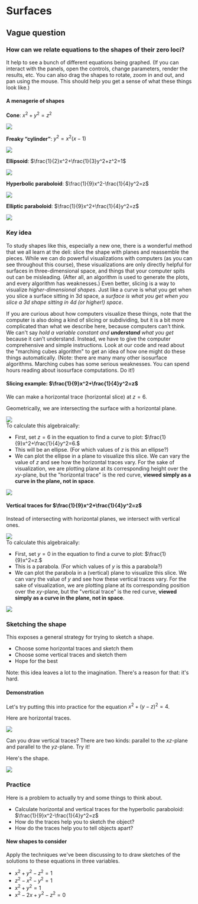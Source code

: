 Surfaces
========

Vague question
--------------

### How can we relate equations to the shapes of their zero loci?

It help to see a bunch of different equations being graphed. (If you can interact with the panels, open the controls, change parameters, render the results, etc. You can also drag the shapes to rotate, zoom in and out, and pan using the mouse. This should help you get a sense of what these things look like.)

#### A menagerie of shapes

**Cone**: $x^2+y^2=z^2$

<div id="cone">
  <img src="media/lecture-6-cone.png"></img>
</div>
<script type="text/javascript">
//<![CDATA[
(function() {
  var scene = new MathScene("cone");
  var f = function (x, y, z){
    return x*x + y*y - z*z;
  }
  scene.camera.position.set(8, 8, 4);
  var surface = new MarchingCubesModel({func: f, resolution: 70, material: MathScene.UWMaterial.clone()});
  surface.embedInScene(scene);
}());
//]]>
</script>

**Freaky “cylinder”**: $y^2=x^2(x-1)$

<div id="cylinder">
  <img src="media/lecture-6-cylinder.png"></img>
</div>
<script type="text/javascript">
//<![CDATA[
(function() {
  var scene = new MathScene("cylinder");
  var f = function (x, y, z){
    return y*y - x*x*(x-1);
  }
  scene.camera.position.set(8, 8, 4);
  var surface = new MarchingCubesModel({func: f, resolution: 70, material: MathScene.UWMaterial.clone()});
  surface.embedInScene(scene);
}());
//]]>
</script>


**Ellipsoid**: $\frac{1}{2}x^2+\frac{1}{3}y^2+z^2=1$

<div id="ellipsoid">
  <img src="media/lecture-6-ellipsoid.png"></img>
</div>
<script type="text/javascript">
//<![CDATA[
(function () {
  var scene = new MathScene("ellipsoid");
  var f = function (x, y, z){
    return 1/2*x*x + 1/3 * y*y + z*z - 1;
  }
  scene.camera.position.set(8, 8, 4);
  var surface = new MarchingCubesModel({func: f, resolution: 70, material: MathScene.UWMaterial.clone()});
  surface.embedInScene(scene);
}());
//]]>
</script>

**Hyperbolic paraboloid**: $\frac{1}{9}x^2-\frac{1}{4}y^2=z$

<div id="hyp-par">
  <img src="media/lecture-6-hyp-par.png"></img>
</div>
<script type="text/javascript">
//<![CDATA[
(function () {
  var scene = new MathScene("hyp-par");
  var f = function (x, y, z){
    return 1/9 * x*x - 1/4 * y*y - z;
  }
  scene.camera.position.set(8, 8, 4);
  var surface = new MarchingCubesModel({func: f, resolution: 70, material: MathScene.UWMaterial.clone()});
  surface.embedInScene(scene);
}());
//]]>
</script>

**Elliptic paraboloid**: $\frac{1}{9}x^2+\frac{1}{4}y^2=z$

<div id="ell-par">
  <img src="media/lecture-6-ell-par.png"></img>
</div>
<script type="text/javascript">
//<![CDATA[
(function () {
  var scene = new MathScene("ell-par");
  var f = function (x, y, z){
    return 1/9 * x*x + 1/4 * y*y - z;
  }
  scene.camera.position.set(16, 16, 8);
  scene.cameraControls.target.set(0, 0, 6)
  var surface = new MarchingCubesModel({
    func: f,
    resolution: 70,
    xmin: -10,
    xmax: 10,
    ymin: -10,
    ymax: 10,
    zmin: 0,
    zmax: 10, material: MathScene.UWMaterial.clone()});
    surface.embedInScene(scene);
  }());
//]]>
</script>


### Key idea

To study shapes like this, especially a new one, there is a wonderful method that we all learn at the deli: slice the shape with planes and reassemble the pieces. While we can do powerful visualizations with computers (as you can see throughout this course), these visualizations are only directly helpful for surfaces in three-dimensional space, and things that your computer spits out can be misleading. (After all, an algorithm is used to generate the plots, and every algorithm has weaknesses.)  Even better, slicing is a way to visualize *higher-dimensional shapes*. Just like a curve is what you get when you slice a surface sitting in 3d space, a *surface is what you get when you slice a 3d shape sitting in 4d (or higher!) space*. 

If you are curious about how computers visualize these things, note that the computer is also doing a kind of slicing or subdividing, but it is a bit more complicated than what we describe here, because computers can't think. We can't say *hold a variable constant and **understand** what you get* because it can't understand. Instead, we have to give the computer comprehensive and simple instructions. Look at our code and read about the "marching cubes algorithm" to get an idea of how one might do these things automatically. (Note: there are many many other isosurface algorithms. Marching cubes has some serious weaknesses. You can spend hours reading about isosurface computations. Do it!)

#### Slicing example: $\frac{1}{9}x^2+\frac{1}{4}y^2=z$

We can make a horizontal trace (horizontal slice) at $z=6$.

Geometrically, we are intersecting the surface with a horizontal plane.
<div id="horizontal-trace-1">
  <img src="media/lecture-6-horizontal-trace-1.png"></img>
</div>
<script type="text/javascript">
//<![CDATA[
(function () {
  var scene = new MathScene("horizontal-trace-1");
  var f = function (x, y, z){
    return 1/9 * x*x + 1/4 * y*y - z;
  }
  scene.camera.position.set(16, 16, 8);
  scene.cameraControls.target.set(0, 0, 6);
  var surface = new MarchingCubesModel({
    func: f,
    resolution: 70,
    xmin: -10,
    xmax: 10,
    ymin: -10,
    ymax: 10,
    zmin: 0,
    zmax: 10, material: MathScene.UWMaterial.clone()});
    surface.embedInScene(scene);
  var tracePlaneGeom = new THREE.PlaneGeometry(20, 20);
  var tracePlane = new THREE.Mesh(tracePlaneGeom, new THREE.MeshNormalMaterial({side: THREE.DoubleSide}));
  tracePlane.position.set(0, 0, 6);
  scene.scene.add(tracePlane);
}());
//]]>
</script>
To calculate this algebraically:

- First, set $z=6$ in the equation to find a curve to plot: $\frac{1}{9}x^2+\frac{1}{4}y^2=6.$
- This will be an ellipse. (For which values of $z$ is this an ellipse?)
- We can plot the ellipse in a plane to visualize this slice. We can vary the value of $z$ and see how the horizontal traces vary. For the sake of visualization, we are plotting plane at its corresponding height over the $xy$-plane, but the "horizontal trace" is the red curve, **viewed simply as a curve in the plane, not in space**.

<div id="horizontal-trace-2">
  <img src="media/lecture-6-horizontal-trace-2.png"></img>
</div>
<script type="text/javascript">
//<![CDATA[
(function () {
  var scene = new MathScene("horizontal-trace-2");
  scene.camera.position.set(16, 16, 8);
  scene.cameraControls.target.set(0, 0, 6);

  var x = function (z){
    return function (t){
      return 3 * Math.sqrt(z) * Math.cos(2 * Math.PI * t);
    }
  }

  var y = function (z){
    return function (t){
      return 2 * Math.sqrt(z) * Math.sin(2 * Math.PI * t);
    }
  }

  var z = function (z) { 
    return function (t){
      return z; 
    }
  }

  var trace = new ParametricPathModel(
    x(6), y(6), z(6), [0, 1.01], 0, 100
  );

  trace.embedInScene(scene);

  trace.redraw = function (h) {
    trace.x = x(h);
    trace.y = y(h);
    trace.z = z(h)
    tracePlane.position.set(0, 0, h-0.01);
    scene.scene.remove(trace.path);
    trace.generate();
    trace.embedObjects();
    scene.render();
  }

  trace.level = 6;

  var levelControl = scene.gui.add(trace, "level", 0, 10).step(0.05);
  levelControl.onChange(function(value){
    trace.redraw(value);
  });

  var tracePlaneGeom = new THREE.PlaneGeometry(20, 20);
  var tracePlane = new THREE.Mesh(tracePlaneGeom, MathScene.UWMaterial.clone());
  tracePlane.position.set(0, 0, 6-0.1);
  scene.scene.add(tracePlane);
  scene.gui.open();
}());
//]]>
</script>


#### Vertical traces for $\frac{1}{9}x^2+\frac{1}{4}y^2=z$

Instead of intersecting with horizontal planes, we intersect with vertical ones.

<div id="vertical-trace-1">
  <img src="media/lecture-6-vertical-trace-1.png"></img>
</div>
<script type="text/javascript">
//<![CDATA[
(function () {
  var scene = new MathScene("vertical-trace-1");
  var f = function (x, y, z){
    return 1/9 * x*x + 1/4 * y*y - z;
  }
  scene.camera.position.set(16, 16, 8);
  scene.cameraControls.target.set(0, 0, 6);
  var surface = new MarchingCubesModel({
    func: f,
    resolution: 70,
    xmin: -10,
    xmax: 10,
    ymin: -10,
    ymax: 10,
    zmin: 0,
    zmax: 10, material: MathScene.UWMaterial.clone()});
    surface.embedInScene(scene);
  var tracePlaneGeom = new THREE.PlaneGeometry(50, 50);
  var tracePlane = new THREE.Mesh(tracePlaneGeom, new THREE.MeshNormalMaterial({side: THREE.DoubleSide}));
  tracePlane.position.set(0, 0, 0);
  tracePlane.rotation.set(Math.PI/2, 0, 0);
  scene.scene.add(tracePlane);
}());
//]]>
</script>
To calculate this algebraically:

- First, set $y=0$ in the equation to find a curve to plot: $\frac{1}{9}x^2=z.$
- This is a parabola. (For which values of $y$ is this a parabola?)
- We can plot the parabola in a (vertical) plane to visualize this slice. We can vary the value of $y$ and see how these vertical traces vary. For the sake of visualization, we are plotting plane at its corresponding position over the $xy$-plane, but the "vertical trace" is the red curve, **viewed simply as a curve in the plane, not in space**.

<div id="vertical-trace-2">
  <img src="media/lecture-6-vertical-trace-2.png"></img>
</div>
<script type="text/javascript">
//<![CDATA[
(function () {
  var scene = new MathScene("vertical-trace-2");
  scene.camera.position.set(16, 16, 8);
  scene.cameraControls.target.set(0, 0, 6);

  var x = function (c){
    return function (t){
      return t;
    }
  }

  var y = function (c){
    return function (t){
      return c;
    }
  }

  var z = function (c) { 
    return function (t){
      return 1/9 * t * t + 1/4 * c * c; 
    }
  }

  var trace = new ParametricPathModel(
    x(0), y(0), z(0), [-10, 10], 0, 100
  );

  trace.embedInScene(scene);

  trace.redraw = function (h) {
    trace.x = x(h);
    trace.y = y(h);
    trace.z = z(h)
    tracePlane.position.set(0, h - 0.01, 0);
    scene.scene.remove(trace.path);
    trace.generate();
    trace.embedObjects();
    scene.render();
  }

  trace.level = 0;

  var levelControl = scene.gui.add(trace, "level", -5, 5).step(0.05);
  levelControl.onChange(function(value){
    trace.redraw(value);
  });

  var tracePlaneGeom = new THREE.PlaneGeometry(50, 50);
  var tracePlane = new THREE.Mesh(tracePlaneGeom, MathScene.UWMaterial.clone());
  tracePlane.position.set(0, 0, 0);
  tracePlane.rotation.set(Math.PI/2, 0, 0);
  scene.scene.add(tracePlane);
  scene.gui.open();
}());
//]]>
</script>

### Sketching the shape

This exposes a general strategy for trying to sketch a shape.

-   Choose some horizontal traces and sketch them
-   Choose some vertical traces and sketch them
-   Hope for the best

Note: this idea leaves a lot to the imagination. There's a reason for that: it's hard.

#### Demonstration

Let's try putting this into practice for the equation $x^2+(y-z)^2=4$.

Here are horizontal traces.

<div id="demo-horizontal-trace">
  <img src="media/lecture-6-demo-horizontal-trace.png"></img>
</div>
<script type="text/javascript">
//<![CDATA[
(function () {
  var scene = new MathScene("demo-horizontal-trace");
  scene.camera.position.set(16, 16, 6);
  scene.cameraControls.target.set(0, 0, 0);

  var x = function (c){
    return function (t){
      return 2 * Math.cos(2 * Math.PI * t);
    }
  }

  var y = function (c){
    return function (t){
      return c + 2 * Math.sin(2 * Math.PI * t);
    }
  }

  var z = function (c) { 
    return function (t){
      return c; 
    }
  }

  var trace = new ParametricPathModel(
    x(0), y(0), z(0), [-1.01, 1.01], 0, 100
  );

  trace.embedInScene(scene);

  trace.redraw = function (h) {
    trace.x = x(h);
    trace.y = y(h);
    trace.z = z(h)
    tracePlane.position.set(0, 0, h);
    scene.scene.remove(trace.path);
    trace.generate();
    trace.embedObjects();
    scene.render();
  }

  trace.level = 0;

  var levelControl = scene.gui.add(trace, "level", -5, 5).step(0.05);
  levelControl.onChange(function(value){
    trace.redraw(value);
  });

  var tracePlaneGeom = new THREE.PlaneGeometry(20, 20);
  var tracePlane = new THREE.Mesh(tracePlaneGeom, MathScene.UWMaterial.clone());
  tracePlane.position.set(0, 0, 0);
  scene.scene.add(tracePlane);
  scene.gui.open();
}());
//]]>
</script>

Can you draw vertical traces? There are two kinds: parallel to the $xz$-plane and parallel to the $yz$-plane. Try it!

Here's the shape.

<div id="demo-shape">
  <img src="media/lecture-6-demo-shape.png"></img>
</div>
<script type="text/javascript">
//<![CDATA[
(function () {
  var scene = new MathScene("demo-shape");
  var f = function (x, y, z){
    return x * x + (y - z) * (y - z) - 4;
  }
  scene.camera.position.set(16, 16, 4);
  scene.cameraControls.target.set(0, 0, 0)
  var surface = new MarchingCubesModel({
    func: f,
    resolution: 70,
    xmin: -10,
    xmax: 10,
    ymin: -10,
    ymax: 10,
    zmin: -5,
    zmax: 5, material: MathScene.UWMaterial.clone()});
    surface.embedInScene(scene);
  }());
//]]>
</script>



### Practice

Here is a problem to actually try and some things to think about.

-   Calculate horizontal and vertical traces for the hyperbolic
    paraboloid: $\frac{1}{9}x^2-\frac{1}{4}y^2=z$
-   How do the traces help you to sketch the object?
-   How do the traces help you to tell objects apart?

#### New shapes to consider

Apply the techniques we've been discussing to to draw sketches of the
solutions to these equations in three variables.

-   $x^2+y^2-z^2=1$
-   $z^2-x^2-y^2=1$
-   $x^2+y^2=1$
-   $x^2-2x+y^2-z^2=0$
